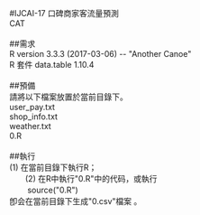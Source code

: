 #IJCAI-17 口碑商家客流量預測</br>
CAT</br>
</br>
##需求</br>
R version 3.3.3 (2017-03-06) -- "Another Canoe"</br>
R 套件 data.table 1.10.4</br>
</br>
##預備</br>
請將以下檔案放置於當前目錄下。</br>
    user_pay.txt</br>
    shop_info.txt</br>
    weather.txt</br>
    0.R</br>
</br>
##執行</br>
    (1) 在當前目錄下執行R；</br>
　　(2) 在R中執行"0.R"中的代码，或執行</br>
　　    source("0.R")</br>
卽会在當前目錄下生成"0.csv"檔案 。</br>
